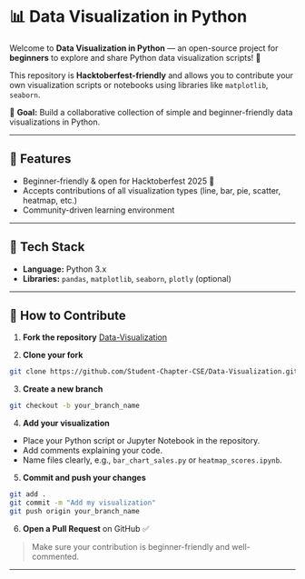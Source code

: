 
# 📊 Data Visualization in Python

Welcome to **Data Visualization in Python** — an open-source project for **beginners** to explore and share Python data visualization scripts! 🐍

This repository is **Hacktoberfest-friendly** and allows you to contribute your own visualization scripts or notebooks using libraries like `matplotlib`, `seaborn`.

🎯 **Goal:** Build a collaborative collection of simple and beginner-friendly data visualizations in Python.

---

## 🌟 Features

* Beginner-friendly & open for Hacktoberfest 2025 🎃
* Accepts contributions of all visualization types (line, bar, pie, scatter, heatmap, etc.)
* Community-driven learning environment

---

## 🧰 Tech Stack

* **Language:** Python 3.x
* **Libraries:** `pandas`, `matplotlib`, `seaborn`, `plotly` (optional)

---

## 🚀 How to Contribute

1. **Fork the repository**
   [Data-Visualization](https://github.com/Student-Chapter-CSE/Data-Visualization)

2. **Clone your fork**

```bash
git clone https://github.com/Student-Chapter-CSE/Data-Visualization.git
```

3. **Create a new branch**

```bash
git checkout -b your_branch_name
```

4. **Add your visualization**

* Place your Python script or Jupyter Notebook in the repository.
* Add comments explaining your code.
* Name files clearly, e.g., `bar_chart_sales.py` or `heatmap_scores.ipynb`.

5. **Commit and push your changes**

```bash
git add .
git commit -m "Add my visualization"
git push origin your_branch_name
```

6. **Open a Pull Request** on GitHub ✅

> Make sure your contribution is beginner-friendly and well-commented.

---

